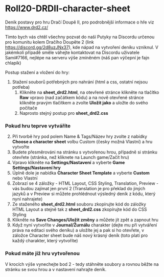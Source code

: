 ﻿# Roll20-DRDII-character-sheet
Deník postavy pro hru Dračí Doupě II, pro podrobnější informace o hře viz https://www.drd2.cz/

Tímto bych vás chtěl všechny pozvat do naší Putyky na Discordu určenou pro komunitu kolem Dračího Doupěte 2 (link https://discord.gg/2d8uzJNx37), kde nápad na vytvoření deníku vzniknul.
V jakémkoli případě směle váhejte kontaktovat na Discordu uživatele Sami#7166, nejlépe na serveru výše zmíněném (náš pan výčepní je fajn chlapík)

Postup stažení a vložení do hry:

1. Stažení souborů potřebných pro nahrání (html a css, ostatní nejsou potřeba)
    1. Klikněte na **sheet_drd2.html**, na otevřené stránce klikněte na tlačítko **Raw** vpravo (nad začátkem kódu) a na nově otevřené stránce klikněte pravým tlačítkem a zvolte **Uložit jako** a uložte do svého počítače
    2. Naprosto stejný postup pro **sheet_drd2.css**
### Pokud hru teprve vytváříte ###
2. Při tvorbě hry pod polem Name & Tags/Název hry zvolte z nabídky **Choose a character sheet** volbu Custom (česky možná Vlastní) a hru vytvořte
3. Budete přesměrováni na stránku s vytvořenou hrou, případně si stránku otevřete (stránka, než kliknete na Launch game/Začít hru)
4. Vpravo klikněte na **Settings/Nastavení** a vyberte **Game Settings/Nastavení hry**
5. Úplně dole je nabídka **Character Sheet Template** a vyberte **Custom** nebo Vlastní
6. Zobrazí se 4 záložky - HTML Layout, CSS Styling, Translation, Preview - vás budou zajímat jen první 2 (Translation je pro překlad do jiných jazyků a v Preview si můžete prohlédnout výsledný deník z kódu, který nyní nahrajete)
7. Ze staženého **sheet_drd2.html** souboru zkopírujte kód do záložky HTML Layout a stejně tak z **sheet_drd2.css** zkopírujte kód do CSS Styling
8. Klikněte na **Save Changes/Uložit změny** a můžete jít zpět a zapnout hru
9. Když nyní vytvoříte v **Journal/Žurnálu** charakter (dejte mu při vytváření práva na editaci svého deníku) a uložíte jej a pak si ho otevřete, v záložce Character sheet bude náš nový krásný deník (toto platí pro každý charakter, který vytvoříte)

### Pokud máte již hru vytvořenou ###
V krocích výše vynechejte bod 2 - tedy stáhněte soubory a rovnou běžte na stránku se svou hrou a v nastavení nahrajte deník.
